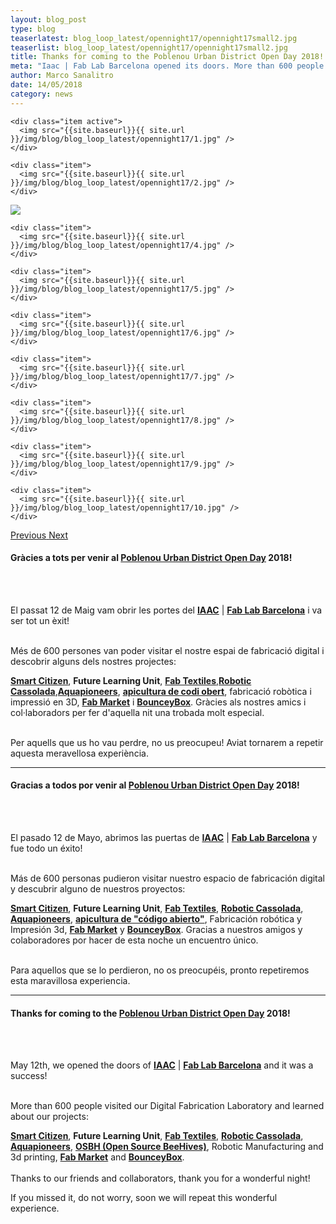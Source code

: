 ```yaml
---
layout: blog_post
type: blog
teaserlatest: blog_loop_latest/opennight17/opennight17small2.jpg
teaserlist: blog_loop_latest/opennight17/opennight17small2.jpg
title: Thanks for coming to the Poblenou Urban District Open Day 2018!
meta: "Iaac | Fab Lab Barcelona opened its doors. More than 600 people visited our Digital Fabrication Laboratory and learned about our projects."
author: Marco Sanalitro
date: 14/05/2018 
category: news
---
```


<!--<img src= "http://www.fablabbcn.org/img/blog/blog_loop_latest/openday17/openday171.jpg" align="middle"> 
<br>



<!----- Image Slider ----------------------------- Image Slider -------------->


<div id="carousel-example-generic" class="carousel slide" data-ride="carousel">

<!--------------- Wrapper for slides --------------->

  <div class="carousel-inner" role="listbox">
   
    <div class="item active">
      <img src="{{site.baseurl}}{{ site.url }}/img/blog/blog_loop_latest/opennight17/1.jpg" />
    </div>
    
    <div class="item">
      <img src="{{site.baseurl}}{{ site.url }}/img/blog/blog_loop_latest/opennight17/2.jpg" />
    </div>

  <div class="item">
      <img src="{{site.baseurl}}{{ site.url }}/img/blog/blog_loop_latest/opennight17/3.jpg" />
    </div>
    
    <div class="item">
      <img src="{{site.baseurl}}{{ site.url }}/img/blog/blog_loop_latest/opennight17/4.jpg" />
    </div>
    
    <div class="item">
      <img src="{{site.baseurl}}{{ site.url }}/img/blog/blog_loop_latest/opennight17/5.jpg" />
    </div>
    
    <div class="item">
      <img src="{{site.baseurl}}{{ site.url }}/img/blog/blog_loop_latest/opennight17/6.jpg" />
    </div>
    
    <div class="item">
      <img src="{{site.baseurl}}{{ site.url }}/img/blog/blog_loop_latest/opennight17/7.jpg" />
    </div>
    
    <div class="item">
      <img src="{{site.baseurl}}{{ site.url }}/img/blog/blog_loop_latest/opennight17/8.jpg" />
    </div>
    
    <div class="item">
      <img src="{{site.baseurl}}{{ site.url }}/img/blog/blog_loop_latest/opennight17/9.jpg" />
    </div>
    
    <div class="item">
      <img src="{{site.baseurl}}{{ site.url }}/img/blog/blog_loop_latest/opennight17/10.jpg" />
    </div>
</div>

<!-------------------- Controls --------------------->

  <a class="left carousel-control" href="#carousel-example-generic" role="button" data-slide="prev">
    <span class="glyphicon glyphicon-chevron-left" aria-hidden="true"></span>
    <span class="sr-only">Previous</span>
  </a>
  <a class="right carousel-control" href="#carousel-example-generic" role="button" data-slide="next">
    <span class="glyphicon glyphicon-chevron-right" aria-hidden="true"></span>
    <span class="sr-only">Next</span>
  </a>
</div>

<p><h4>Gràcies a tots per venir al <strong><a href="http://www.poblenouurbandistrict.com">Poblenou Urban District Open Day</a></strong> 2018!</h4><br><br>

El passat 12 de Maig vam obrir les portes del <strong><a href="https://iaac.net/">IAAC</a></strong> | <strong><a href="http://fablabbcn.org/">Fab Lab Barcelona</a></strong> i va ser tot un èxit!<br><br>

Més de 600 persones van poder visitar el nostre espai de fabricació digital i descobrir alguns dels nostres projectes: 

<strong><a href="https://smartcitizen.me/">Smart Citizen</a></strong>, <strong>Future Learning Unit</strong>, <strong><a href="http://fabtextiles.org/">Fab Textiles</a></strong>,<strong><a href="https://www.youtube.com/watch?v=YV2OQjNbP9E">Robotic Cassolada</a></strong>,<strong><a href="http://aquapioneers.io/">Aquapioneers</a></strong>, <strong><a href="https://opensourcebeehives.com/">apicultura de codi obert</a></strong>, fabricació robòtica i impressió en 3D, <strong><a href="http://market.fablabs.io/">Fab Market</a></strong> i <strong><a href="https://www.facebook.com/bounceybox/">BounceyBox</a></strong>. Gràcies als nostres amics i col·laboradors per fer d'aquella nit una trobada molt especial.<br><br>

Per aquells que us ho vau perdre, no us preocupeu! Aviat tornarem a repetir aquesta meravellosa experiència.<br></p>

______

<p><h4>Gracias a todos por venir al <strong><a href="http://www.poblenouurbandistrict.com">Poblenou Urban District Open Day</a></strong> 2018!</h4><br><br>

El pasado 12 de Mayo, abrimos las puertas de <strong><a href="https://iaac.net/">IAAC</a></strong> | <strong><a href="http://fablabbcn.org/">Fab Lab Barcelona</a></strong> y fue todo un éxito!<br><br>

Más de 600 personas pudieron visitar nuestro espacio de fabricación digital y descubrir alguno de nuestros proyectos: 

<strong><a href="https://smartcitizen.me/">Smart Citizen</a></strong>, <strong>Future Learning Unit</strong>, <strong><a href="http://fabtextiles.org/">Fab Textiles</a></strong>, <strong><a href="https://www.youtube.com/watch?v=YV2OQjNbP9E">Robotic Cassolada</a></strong>, <strong><a href="http://aquapioneers.io/">Aquapioneers</a></strong>, <strong><a href="https://opensourcebeehives.com/">apicultura de "código abierto"</a></strong>, Fabricación robótica y Impresión 3d, <strong><a href="http://market.fablabs.io/">Fab Market</a></strong> y <strong><a href="https://www.facebook.com/bounceybox/">BounceyBox</a></strong>. Gracias a nuestros amigos y colaboradores por hacer de esta noche un encuentro único.<br><br>

Para aquellos que se lo perdieron, no os preocupéis, pronto repetiremos esta maravillosa experiencia.<br></p>

______


<p><h4>Thanks for coming to the <strong><a href="http://www.poblenouurbandistrict.com">Poblenou Urban District Open Day</a></strong> 2018!</h4><br><br>

May 12th, we opened the doors of <strong><a href="https://iaac.net/">IAAC</a></strong> | <strong><a href="http://fablabbcn.org/">Fab Lab Barcelona</a></strong> and it was a success!<br><br>

More than 600 people visited our Digital Fabrication Laboratory and learned about our projects:

<strong><a href="https://smartcitizen.me/">Smart Citizen</a></strong>, <strong>Future Learning Unit</strong>, <strong><a href="http://fabtextiles.org/">Fab Textiles</a></strong>, <strong><a href="https://www.youtube.com/watch?v=YV2OQjNbP9E">Robotic Cassolada</a></strong>, <strong><a href="http://aquapioneers.io/">Aquapioneers</a></strong>, <strong><a href="https://opensourcebeehives.com/"> OSBH (Open Source
BeeHives)</a></strong>, Robotic Manufacturing and 3d printing, <strong><a href="http://market.fablabs.io/">Fab Market</a></strong> and <strong><a href="https://www.facebook.com/bounceybox/">BounceyBox</a></strong>.<br><br> 
Thanks to our friends and collaborators, thank you for a wonderful night!<br></p>

If you missed it, do not worry, soon we will repeat this wonderful experience.<br>



